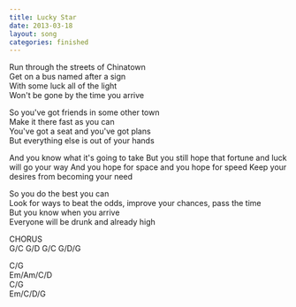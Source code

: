```yaml
---
title: Lucky Star
date: 2013-03-18
layout: song
categories: finished
---
```


Run through the streets of Chinatown  
Get on a bus named after a sign  
With some luck all of the light  
Won't be gone by the time you arrive

So you've got friends in some other town  
Make it there fast as you can  
You've got a seat and you've got plans  
But everything else is out of your hands

<div class="chorus">And you know what it's going to take  
	But you still hope that fortune and luck will go your way  
	And you hope for space and you hope for speed  
	Keep your desires from becoming your need
</div>

So you do the best you can  
Look for ways to beat the odds, improve your chances, pass the time  
But you know when you arrive  
Everyone will be drunk and already high

<div class="chorus">CHORUS</div>

<div class="chords">G/C  
G/D  
G/C  
G/D/G  

C/G  
Em/Am/C/D  
C/G  
Em/C/D/G</div>
